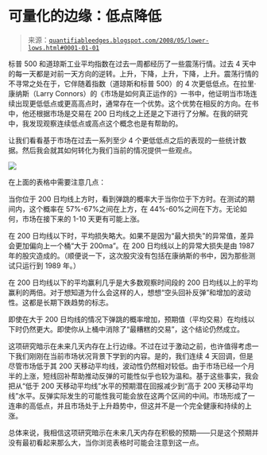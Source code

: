 <!--yml

类别：未分类

日期：2024-05-18 08:18:10

-->

# 可量化的边缘：低点降低

> 来源：[`quantifiableedges.blogspot.com/2008/05/lower-lows.html#0001-01-01`](http://quantifiableedges.blogspot.com/2008/05/lower-lows.html#0001-01-01)

标普 500 和道琼斯工业平均指数在过去一周都经历了一些震荡行情。过去 4 天中的每一天都是对前一天方向的逆转。上升，下降，上升，下降，上升。震荡行情的不寻常之处在于，它伴随着指数（道琼斯和标普 500）的 4 次更低低点。在拉里·康纳斯（Larry Connors）的《市场是如何真正运作的》一书中，他证明当市场连续出现更低低点或更高高点时，通常存在一个优势。这个优势在相反的方向。在书中，他还根据市场是交易在 200 日均线之上还是之下进行了分解。在我的研究中，我发现观察连续低点或高点这个概念也是有帮助的。

让我们看看基于市场在过去一系列至少 4 个更低低点之后的表现的一些统计数据。然后我会就其如何转化为我们当前的情况提供一些观点。

![](https://blogger.googleusercontent.com/img/b/R29vZ2xl/AVvXsEhRy-daKllVjl3HWmjcgv1V2SvMg5bNCeVMDCueRx5BxpWZaEz3TgHUE8b87jQYkAv6Oj3OH9w9IpO7V25HoDyrixfr-eMitXhqgoElVCt34vXx6KN3ixhPN_hl5EeI9Ai-bdb7TXfPxF8/s1600-h/2008-05-09+4+lower+lows.PNG)

在上面的表格中需要注意几点：

当你位于 200 日均线上方时，看到弹跳的概率大于当你位于下方时。在测试的期间内，这个概率在 57%-67%之间在上方，在 44%-60%之间在下方。无论如何，市场在接下来的 1-10 天更有可能上涨。

在 200 日均线以下时，平均损失略大。如果不是因为“最大损失”的异常值，差异会更加偏向上一个桶“大于 200ma”。在 200 日均线以上的异常大损失是由 1987 年的股灾造成的。（顺便说一下，这次股灾没有包括在康纳斯的书中，因为那些测试只运行到 1989 年。）

在 200 日均线以下的平均赢利几乎是大多数观察时间段的 200 日均线以上的平均赢利的两倍。对于想知道为什么会这样的人，想想“空头回补反弹”和增加的波动性。这都是长期下跌趋势的标志。

即使在大于 200 日均线的情况下弹跳的概率增加，预期值（平均交易）在均线以下时仍然更大。即使你从上桶中消除了“最糟糕的交易”，这个结论仍然成立。

这项研究暗示在未来几天内存在上行边缘。不过在过于激动之前，也许值得考虑一下我们刚刚在当前市场状况背景下学到的内容。是的，我们连续 4 天回调，但是尽管市场低于其 200 天移动平均线，波动性仍然相对较低。由于市场已经一个月半的上涨，短线回补帮助推动反弹的可能性似乎也较为温和。基于这些事实，我会把从“低于 200 天移动平均线”水平的预期潜在回报减少到“高于 200 天移动平均线”水平。反弹实际发生的可能性我可能会放在这两个区间的中间。市场形成了一连串的高低点，并且市场处于上升趋势中，但这并不是一个完全健康和持续的上涨。

总体来说，我相信这项研究暗示在未来几天内存在积极的预期——只是这个预期并没有最初看起来那么大，当你浏览表格时可能会注意到这一点。
